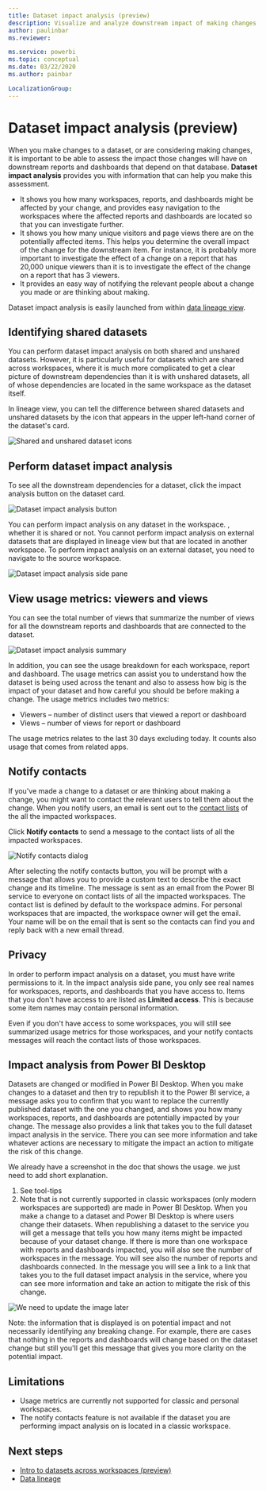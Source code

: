 ```yaml
---
title: Dataset impact analysis (preview)
description: Visualize and analyze downstream impact of making changes to datasets.
author: paulinbar
ms.reviewer: 

ms.service: powerbi
ms.topic: conceptual
ms.date: 03/22/2020
ms.author: painbar

LocalizationGroup: 
---
```

# Dataset impact analysis (preview)

When you make changes to a dataset, or are considering making changes, it is important to be able to assess the impact those changes will have on downstream reports and dashboards that depend on that database. **Dataset impact analysis** provides you with information that can help you make this assessment.
* It shows you how many workspaces, reports, and dashboards might be affected by your change, and provides easy navigation to the workspaces where the affected reports and dashboards are located so that you can investigate further.
* It shows you how many unique visitors and page views there are on the potentially affected items. This helps you determine the overall impact of the change for the downstream item. For instance, it is probably more important to investigate the effect of a change on a report that has 20,000 unique viewers than it is to investigate the effect of the change on a report that has 3 viewers.
* It provides an easy way of notifying the relevant people about a change you made or are thinking about making.

Dataset impact analysis is easily launched from within [data lineage view](service-data-lineage.md).

## Identifying shared datasets

You can perform dataset impact analysis on both shared and unshared datasets. However, it is particularly useful for datasets which are shared across workspaces, where it is much more complicated to get a clear picture of downstream dependencies than it is with unshared datasets, all of whose dependencies are located in the same workspace as the dataset itself.

In lineage view, you can tell the difference between shared datasets and unshared datasets by the icon that appears in the upper left-hand corner of the dataset's card.

![Shared and unshared dataset icons](media/service-dataset-impact-analysis/shared-unshared-icon.png)

## Perform dataset impact analysis

To see all the downstream dependencies for a dataset, click the impact analysis button on the dataset card.

![Dataset impact analysis button](media/service-dataset-impact-analysis/open-analysis-pane-button.png)

You can perform impact analysis on any dataset in the workspace. , whether it is shared or not. You cannot perform impact analysis on external datasets that are displayed in lineage view but that are located in another workspace. To perform impact analysis on an external dataset, you need to navigate to the source workspace.

![Dataset impact analysis side pane](media/service-dataset-impact-analysis/analysis-pane.png)

## View usage metrics: viewers and views

You can see the total number of views that summarize the number of views for all the downstream reports and dashboards that are connected to the dataset.

![Dataset impact analysis summary](media/service-dataset-impact-analysis/summary.png)

In addition, you can see the usage breakdown for each workspace, report and dashboard. The usage metrics can assist you to understand how the dataset is being used across the tenant and also to assess how big is the impact of your dataset and how careful you should be before making a change. 
The usage metrics includes two metrics: 
* Viewers – number of distinct users that viewed a report or dashboard 
* Views – number of views for report or dashboard

The usage metrics relates to the last 30 days excluding today.
It counts also usage that comes from related apps.


## Notify contacts

If you've made a change to a dataset or are thinking about making a change, you might want to contact the relevant users to tell them about the change. When you notify users, an email is sent out to the [contact lists](service-create-the-new-workspaces.md#workspace-contact-list) of the all the impacted workspaces.

Click **Notify contacts** to send a message to the contact lists of all the impacted workspaces.

![Notify contacts dialog](media/service-dataset-impact-analysis/notify-contacts-dialog.png)

After selecting the notify contacts button, you will be prompt with a message that allows you to provide a custom text to describe the exact change and its timeline. 
The message is sent as an email from the Power BI service to everyone on contact lists of all the impacted workspaces. The contact list is defined by default to the workspace admins. For personal workspaces that are impacted, the workspace owner will get the email. 
Your name will be on the email that is sent so the contacts can find you and reply back with a new email thread. 

## Privacy

In order to perform impact analysis on a dataset, you must have write permissions to it. In the impact analysis side pane, you only see real names for workspaces, reports, and dashboards that you have access to. Items that you don't have access to are listed as **Limited access**. This is because some item names may contain personal information.

Even if you don't have access to some workspaces, you will still see summarized usage metrics for those workspaces, and your notify contacts messages will reach the contact lists of those workspaces.

## Impact analysis from Power BI Desktop

Datasets are changed or modified in Power BI Desktop. When you make changes to a dataset and then try to republish it to the Power BI service, a message asks you to confirm that you want to replace the currently published dataset with the one you changed, and shows you how many workspaces, reports, and dashboards are potentially impacted by your change. The message also provides a link that takes you to the full dataset impact analysis in the service. There you can see more information and take whatever actions are necessary to mitigate the impact an action to mitigate the risk of this change. 


We already have a screenshot in the doc that shows the usage. we just need to add short explanation. 
1.    See tool-tips 
2.    Note that is not currently supported in classic workspaces (only modern workspaces are supported) 
 are made in Power BI Desktop. When you make a change to a dataset and Power BI Desktop is where users change their datasets. When republishing a dataset to the service you will get a message that tells you how many items might be impacted because of your dataset change. If there is more than one workspace with reports and dashboards impacted, you will also see the number of workspaces in the message. You will see also the number of reports and dashboards connected. 
In the message you will see a link to a link that takes you to the full dataset impact analysis in the service, where you can see more information and take an action to mitigate the risk of this change. 

![We need to update the image later](media/service-dataset-impact-analysis/service-dataset-impact-analysis-desktop-warning.png)

Note: the information that is displayed is on potential impact and not necessarily identifying any breaking change. For example, there are cases that nothing in the reports and dashboards will change based on the dataset change but still you'll get this message that gives you more clarity on the potential impact.

## Limitations

* Usage metrics are currently not supported for classic and personal workspaces.
* The notify contacts feature is not available if the dataset you are performing impact analysis on is located in a classic workspace.

## Next steps

* [Intro to datasets across workspaces (preview)](../service-datasets-across-workspaces.md)
* [Data lineage](service-data-lineage.md)

